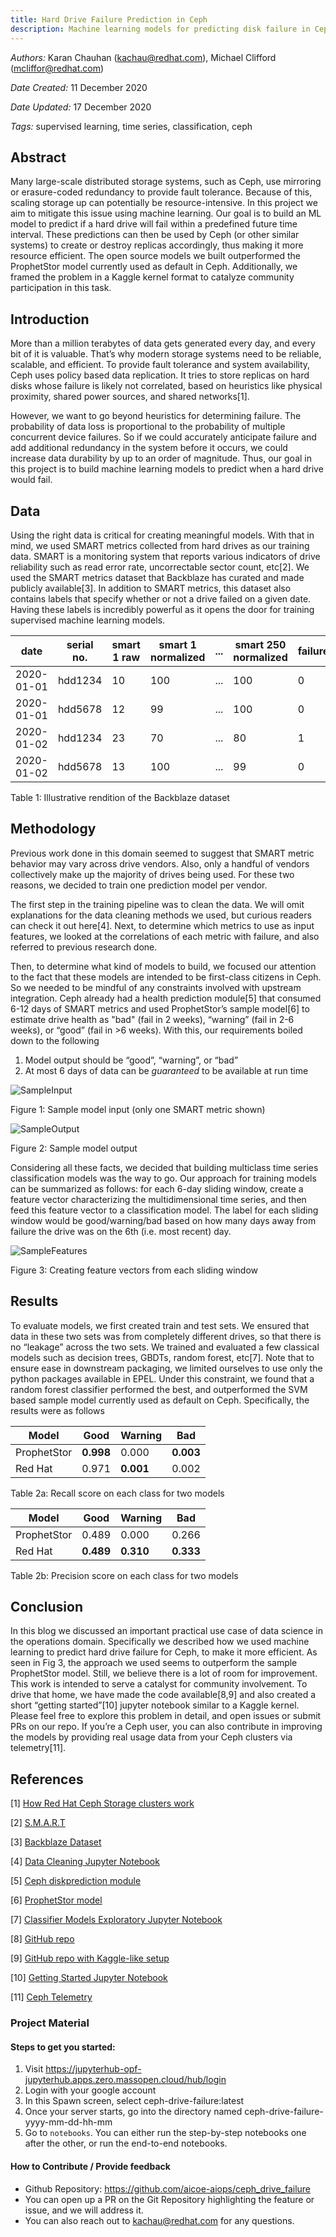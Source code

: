 ```yaml
---
title: Hard Drive Failure Prediction in Ceph
description: Machine learning models for predicting disk failure in Ceph clusters
---
```


_Authors:_  Karan Chauhan (kachau@redhat.com), Michael Clifford (mcliffor@redhat.com)

_Date Created:_ 11 December 2020

_Date Updated:_ 17 December 2020

_Tags:_ supervised learning, time series, classification, ceph

## Abstract

Many large-scale distributed storage systems, such as Ceph, use mirroring or erasure-coded redundancy to provide fault tolerance. Because of this, scaling storage up can potentially be resource-intensive. In this project we aim to mitigate this issue using machine learning. Our goal is to build an ML model to predict if a hard drive will fail within a predefined future time interval. These predictions can then be used by Ceph (or other similar systems) to create or destroy replicas accordingly, thus making it more resource efficient. The open source models we built outperformed the ProphetStor model currently used as default in Ceph. Additionally, we framed the problem in a Kaggle kernel format to catalyze community participation in this task.

## Introduction

More than a million terabytes of data gets generated every day, and every bit of it is valuable. That’s why modern storage systems need to be reliable, scalable, and efficient. To provide fault tolerance and system availability, Ceph uses policy based data replication. It tries to store replicas on hard disks whose failure is likely not correlated, based on heuristics like physical proximity, shared power sources, and shared networks[1].

However, we want to go beyond heuristics for determining failure. The probability of data loss is proportional to the probability of multiple concurrent device failures. So if we could accurately anticipate failure and add additional redundancy in the system before it occurs, we could increase data durability by up to an order of magnitude. Thus, our goal in this project is to build machine learning models to predict when a hard drive would fail.

## Data

Using the right data is critical for creating meaningful models. With that in mind, we used SMART metrics collected from hard drives as our training data. SMART is a monitoring system that reports various indicators of drive reliability such as read error rate, uncorrectable sector count, etc[2]. We used the SMART metrics dataset that Backblaze has curated and made publicly available[3]. In addition to SMART metrics, this dataset also contains labels that specify whether or not a drive failed on a given date. Having these labels is incredibly powerful as it opens the door for training supervised machine learning models.


| date       | serial no. | smart 1 raw | smart 1 normalized | ... | smart 250 normalized | failure |
| ---------- | ---------- | ----------- | ------------------ | --- | -------------------- | ------- |
| 2020-01-01 | hdd1234    | 10          | 100                | ... | 100                  | 0       |
| 2020-01-01 | hdd5678    | 12          | 99                 | ... | 100                  | 0       |
| 2020-01-02 | hdd1234    | 23          | 70                 | ... | 80                   | 1       |
| 2020-01-02 | hdd5678    | 13          | 100                | ... | 99                   | 0       |

Table 1: Illustrative rendition of the Backblaze dataset

## Methodology

Previous work done in this domain seemed to suggest that SMART metric behavior may vary across drive vendors. Also, only a handful of vendors collectively make up the majority of drives being used. For these two reasons, we decided to train one prediction model per vendor.

The first step in the training pipeline was to clean the data. We will omit explanations for the data cleaning methods we used, but curious readers can check it out here[4]. Next, to determine which metrics to use as input features, we looked at the correlations of each metric with failure, and also referred to previous research done.

Then, to determine what kind of models to build, we focused our attention to the fact that these models are intended to be first-class citizens in Ceph. So we needed to be mindful of any constraints involved with upstream integration. Ceph already had a health prediction module[5] that consumed 6-12 days of SMART metrics and used ProphetStor’s sample model[6] to estimate drive health as "bad" (fail in 2 weeks), “warning” (fail in 2-6 weeks), or “good” (fail in >6 weeks). With this, our requirements boiled down to the following

1. Model output should be “good”, “warning”, or “bad”
2. At most 6 days of data can be _guaranteed_ to be available at run time

![SampleInput](./sampleinput.png "SampleInput")

Figure 1: Sample model input (only one SMART metric shown)

![SampleOutput](./sampleoutput.png "SampleOutput")

Figure 2: Sample model output

Considering all these facts, we decided that building multiclass time series classification models was the way to go. Our approach for training models can be summarized as follows: for each 6-day sliding window, create a feature vector characterizing the multidimensional time series, and then feed this feature vector to a classification model. The label for each sliding window would be good/warning/bad based on how many days away from failure the drive was on the 6th (i.e. most recent) day.

![SampleFeatures](./featurization.png "SampleFeatures")

Figure 3: Creating feature vectors from each sliding window

## Results

To evaluate models, we first created train and test sets. We ensured that data in these two sets was from completely different drives, so that there is no “leakage” across the two sets. We trained and evaluated a few classical models such as decision trees, GBDTs, random forest, etc[7]. Note that to ensure ease in downstream packaging, we limited ourselves to use only the python packages available in EPEL. Under this constraint, we found that a random forest classifier performed the best, and outperformed the SVM based sample model currently used as default on Ceph. Specifically, the results were as follows

| Model       | Good    | Warning | Bad     |
| ----------- | ------- | ------- | ------- |
| ProphetStor | **0.998** | 0.000   | **0.003** |
| Red Hat     | 0.971   | **0.001** | 0.002   |

Table 2a: Recall score on each class for two models

| Model       | Good    | Warning | Bad     |
| ----------- | ------- | ------- | ------- |
| ProphetStor | 0.489   | 0.000   | 0.266   |
| Red Hat     | **0.489** | **0.310** | **0.333** |

Table 2b: Precision score on each class for two models

## Conclusion

In this blog we discussed an important practical use case of data science in the operations domain. Specifically we described how we used machine learning to predict hard drive failure for Ceph, to make it more efficient. As seen in Fig 3, the approach we used seems to outperform the sample ProphetStor model. Still, we believe there is a lot of room for improvement. This work is intended to serve a catalyst for community involvement. To drive that home, we have made the code available[8,9] and also created a short “getting started”[10] jupyter notebook similar to a Kaggle kernel. Please feel free to explore this problem in detail, and open issues or submit PRs on our repo. If you’re a Ceph user, you can also contribute in improving the models by providing real usage data from your Ceph clusters via telemetry[11].

## References

[1] [How Red Hat Ceph Storage clusters work](https://access.redhat.com/documentation/en-us/red_hat_amq/7.5/html/configuring_amq_broker/configuring-fault-tolerant-system-configuring#about-ceph-storage-clusters-configuring)

[2] [S.M.A.R.T](https://en.wikipedia.org/wiki/S.M.A.R.T.)

[3] [Backblaze Dataset](https://www.backblaze.com/b2/hard-drive-test-data.html)

[4] [Data Cleaning Jupyter Notebook](https://github.com/aicoe-aiops/ceph_drive_failure/blob/1aaee468e2429c6318e280bf84e49b70d2aa3129/notebooks/data_sources/backblaze/step2a_data_cleaner_seagate.ipynb)

[5] [Ceph diskprediction module](https://docs.ceph.com/en/latest/mgr/diskprediction/)

[6] [ProphetStor model](https://github.com/ceph/ceph/tree/master/src/pybind/mgr/diskprediction_local/models/prophetstor)

[7] [Classifier Models Exploratory Jupyter Notebook](https://github.com/aicoe-aiops/ceph_drive_failure/blob/1aaee468e2429c6318e280bf84e49b70d2aa3129/notebooks/data_sources/backblaze/step3b_ternary_clf.ipynb)

[8] [GitHub repo](https://github.com/aicoe-aiops/ceph_drive_failure)

[9] [GitHub repo with Kaggle-like setup](https://github.com/AICoE/disk-failure-prediction)

[10] [Getting Started Jupyter Notebook](https://github.com/AICoE/disk-failure-prediction/blob/705220704fdc7f2c3bdc555bbaf33767e3ec2a92/Getting_Started.ipynb)

[11] [Ceph Telemetry](https://docs.ceph.com/en/latest/mgr/telemetry/)

### Project Material

#### Steps to get you started:

1. Visit https://jupyterhub-opf-jupyterhub.apps.zero.massopen.cloud/hub/login
2. Login with your google account
3. In this Spawn screen, select ceph-drive-failure:latest
4. Once your server starts, go into the directory named ceph-drive-failure-yyyy-mm-dd-hh-mm
5. Go to `notebooks`. You can either run the step-by-step notebooks one after the other, or run the end-to-end notebooks.

#### How to Contribute / Provide feedback

- Github Repository: https://github.com/aicoe-aiops/ceph_drive_failure
- You can open up a PR on the Git Repository highlighting the feature or issue, and we will address it.
- You can also reach out to kachau@redhat.com for any questions.

